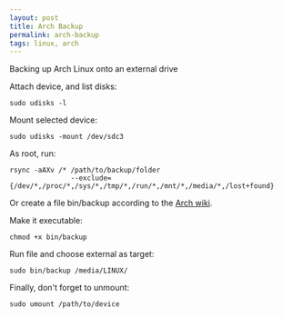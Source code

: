 ```yaml
---
layout: post
title: Arch Backup
permalink: arch-backup
tags: linux, arch
---
```



<div class="message">
  Backing up Arch Linux onto an external drive
</div>

Attach device, and list disks:  
```
sudo udisks -l  
```

Mount selected device:  
```
sudo udisks -mount /dev/sdc3  
```

As root, run:  
```
rsync -aAXv /* /path/to/backup/folder 
               --exclude={/dev/*,/proc/*,/sys/*,/tmp/*,/run/*,/mnt/*,/media/*,/lost+found}  
```

Or create a file bin/backup according to the [Arch wiki](https://wiki.archlinux.org/index.php/Full_System_Backup_with_rsync).  

Make it executable:  
```
chmod +x bin/backup  
```

Run file and choose external as target:  
```
sudo bin/backup /media/LINUX/  
```

Finally, don't forget to unmount:  
```
sudo umount /path/to/device  
```


